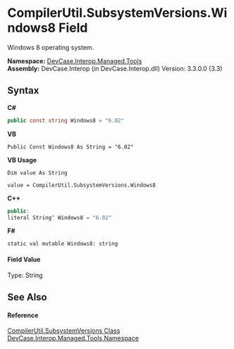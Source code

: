 # CompilerUtil.SubsystemVersions.Windows8 Field
 

Windows 8 operating system.

**Namespace:**&nbsp;<a href="N_DevCase_Interop_Managed_Tools">DevCase.Interop.Managed.Tools</a><br />**Assembly:**&nbsp;DevCase.Interop (in DevCase.Interop.dll) Version: 3.3.0.0 (3.3)

## Syntax

**C#**<br />
``` C#
public const string Windows8 = "6.02"
```

**VB**<br />
``` VB
Public Const Windows8 As String = "6.02"
```

**VB Usage**<br />
``` VB Usage
Dim value As String

value = CompilerUtil.SubsystemVersions.Windows8

```

**C++**<br />
``` C++
public:
literal String^ Windows8 = "6.02"
```

**F#**<br />
``` F#
static val mutable Windows8: string
```


#### Field Value
Type: String

## See Also


#### Reference
<a href="T_DevCase_Interop_Managed_Tools_CompilerUtil_SubsystemVersions">CompilerUtil.SubsystemVersions Class</a><br /><a href="N_DevCase_Interop_Managed_Tools">DevCase.Interop.Managed.Tools Namespace</a><br />